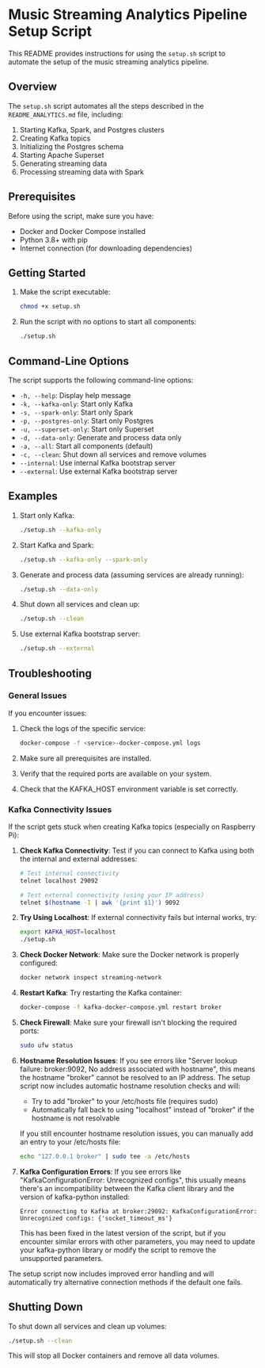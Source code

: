 # Music Streaming Analytics Pipeline Setup Script

This README provides instructions for using the `setup.sh` script to automate the setup of the music streaming analytics pipeline.

## Overview

The `setup.sh` script automates all the steps described in the `README_ANALYTICS.md` file, including:

1. Starting Kafka, Spark, and Postgres clusters
2. Creating Kafka topics
3. Initializing the Postgres schema
4. Starting Apache Superset
5. Generating streaming data
6. Processing streaming data with Spark

## Prerequisites

Before using the script, make sure you have:

- Docker and Docker Compose installed
- Python 3.8+ with pip
- Internet connection (for downloading dependencies)

## Getting Started

1. Make the script executable:
   ```bash
   chmod +x setup.sh
   ```

2. Run the script with no options to start all components:
   ```bash
   ./setup.sh
   ```

## Command-Line Options

The script supports the following command-line options:

- `-h, --help`: Display help message
- `-k, --kafka-only`: Start only Kafka
- `-s, --spark-only`: Start only Spark
- `-p, --postgres-only`: Start only Postgres
- `-u, --superset-only`: Start only Superset
- `-d, --data-only`: Generate and process data only
- `-a, --all`: Start all components (default)
- `-c, --clean`: Shut down all services and remove volumes
- `--internal`: Use internal Kafka bootstrap server
- `--external`: Use external Kafka bootstrap server

## Examples

1. Start only Kafka:
   ```bash
   ./setup.sh --kafka-only
   ```

2. Start Kafka and Spark:
   ```bash
   ./setup.sh --kafka-only --spark-only
   ```

3. Generate and process data (assuming services are already running):
   ```bash
   ./setup.sh --data-only
   ```

4. Shut down all services and clean up:
   ```bash
   ./setup.sh --clean
   ```

5. Use external Kafka bootstrap server:
   ```bash
   ./setup.sh --external
   ```

## Troubleshooting

### General Issues

If you encounter issues:

1. Check the logs of the specific service:
   ```bash
   docker-compose -f <service>-docker-compose.yml logs
   ```

2. Make sure all prerequisites are installed.

3. Verify that the required ports are available on your system.

4. Check that the KAFKA_HOST environment variable is set correctly.

### Kafka Connectivity Issues

If the script gets stuck when creating Kafka topics (especially on Raspberry Pi):

1. **Check Kafka Connectivity**: Test if you can connect to Kafka using both the internal and external addresses:
   ```bash
   # Test internal connectivity
   telnet localhost 29092

   # Test external connectivity (using your IP address)
   telnet $(hostname -I | awk '{print $1}') 9092
   ```

2. **Try Using Localhost**: If external connectivity fails but internal works, try:
   ```bash
   export KAFKA_HOST=localhost
   ./setup.sh
   ```

3. **Check Docker Network**: Make sure the Docker network is properly configured:
   ```bash
   docker network inspect streaming-network
   ```

4. **Restart Kafka**: Try restarting the Kafka container:
   ```bash
   docker-compose -f kafka-docker-compose.yml restart broker
   ```

5. **Check Firewall**: Make sure your firewall isn't blocking the required ports:
   ```bash
   sudo ufw status
   ```

6. **Hostname Resolution Issues**: If you see errors like "Server lookup failure: broker:9092, No address associated with hostname", this means the hostname "broker" cannot be resolved to an IP address. The setup script now includes automatic hostname resolution checks and will:
   - Try to add "broker" to your /etc/hosts file (requires sudo)
   - Automatically fall back to using "localhost" instead of "broker" if the hostname is not resolvable

   If you still encounter hostname resolution issues, you can manually add an entry to your /etc/hosts file:
   ```bash
   echo "127.0.0.1 broker" | sudo tee -a /etc/hosts
   ```

7. **Kafka Configuration Errors**: If you see errors like "KafkaConfigurationError: Unrecognized configs", this usually means there's an incompatibility between the Kafka client library and the version of kafka-python installed:
   ```
   Error connecting to Kafka at broker:29092: KafkaConfigurationError: Unrecognized configs: {'socket_timeout_ms'}
   ```
   This has been fixed in the latest version of the script, but if you encounter similar errors with other parameters, you may need to update your kafka-python library or modify the script to remove the unsupported parameters.

The setup script now includes improved error handling and will automatically try alternative connection methods if the default one fails.

## Shutting Down

To shut down all services and clean up volumes:

```bash
./setup.sh --clean
```

This will stop all Docker containers and remove all data volumes.
